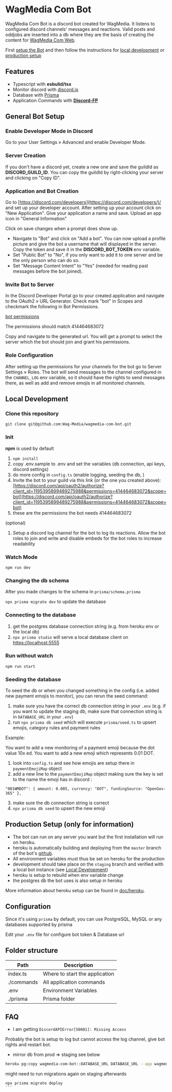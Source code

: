 # WagMedia Com Bot

WagMedia Com Bot is a discord bot created for WagMedia. It listens to configured
discord channels' messages and reactions. Valid posts and oddjobs are inserted
into a db where they are the basis of creating the content for
[WagMedia Com Web](https://github.com/Wag-Media/wagmedia-com-web).

First [setup the Bot](#general-bot-setup) and then follow the instructions for
[local development](#local-development) or
[production setup](#production-setup-only-for-information)

## Features

- Typescript with **esbulid/tsx**
- Monitor discord with [discord.js](https://discord.js.org/)
- Database with [Prisma](https://www.prisma.io/)
- Application Commands with
  [**Discord-FP**](https://github.com/SonMooSans/discord-fp)

## General Bot Setup

### Enable Developer Mode in Discord

Go to your User Settings » Advanced and enable Developer Mode.

### Server Creation

If you don't have a discord yet, create a new one and save the guildId as
**DISCORD_GUILD_ID**. You can copy the guildId by right-clicking your server and
clicking on "Copy ID".

### Application and Bot Creation

Go to [https://discord.com/developers](https://discord.com/developers/)/ and set
up your developer account. After setting up your account click on "New
Application". Give your application a name and save. Upload an app icon in
"General Information"

Click on save changes when a prompt does show up.

- Navigate to "Bot" and click on "Add a bot". You can now upload a profile
  picture and give the bot a username that will displayed in the server. Copy
  the token and save it in the **DISCORD_BOT_TOKEN** env variable.
- Set "Public Bot" to "No", if you only want to add it to one server and be the
  only person who can do so.
- Set "Message Content Intent" to "Yes" (needed for reading past messages before
  the bot joined).

### Invite Bot to Server

In the Discord Developer Portal go to your created application and navigate to
the OAuth2 » URL Generator. Check mark "bot" in Scopes and checkmark the
following in Bot Permissions.

[bot permissions](doc/bot-permissions.png)

The permissions should match 414464683072

Copy and navigate to the generated url. You will get a prompt to select the
server which the bot should join and grant his permissions.

### Role Configuration

After setting up the permissions for your channels for the bot go to Server
Settings » Roles. The bot will send messages to the channel configured in the
`CHANNEL_LOG` env variable, so it should have the rights to send messages there,
as well as add and remove emojis in all monitored channels.

## Local Development

### Clone this repository

`git clone git@github.com:Wag-Media/wagmedia-com-bot.git`

### Init

**npm** is used by default

1. `npm install`
1. copy .env.sample to .env and set the variables (db connection, api keys,
   discord settings)
1. do more config in `config.ts` (enable logging, seeding the db, )
1. Invite the bot to your guild via this link (or the one you created above):
   [https://discord.com/api/oauth2/authorize?client_id=1195395899489275988&permissions=414464683072&scope=bot](https://discord.com/api/oauth2/authorize?client_id=1195395899489275988&permissions=414464683072&scope=bot)
1. these are the permissions the bot needs 414464683072

(optional)

1. Setup a discord log channel for the bot to log its reactions. Allow the bot
   roles to join and write and disable embeds for the bot roles to increase
   readability

### Watch Mode

`npm run dev`

### Changing the db schema

After you made changes to the schema in `prisma/schema.prisma`

`npx prisma migrate dev` to update the database

### Connecting to the database

1. get the postgres database connection string (e.g. from heroku env or the
   local db)
2. `npx prisma studio` will serve a local database client on
   [https://localhost:5555](https://localhost:5555)

### Run without watch

`npm run start`

### Seeding the database

To seed the db or when you changed something in the config (i.e. added new
payment emojis to monitor), you can rerun the seed command:

1. make sure you have the correct db connection string in your `.env` (e.g. if
   you want to update the staging db, make sure that connection string is in
   `DATABASE_URL` in your `.env`)
2. run `npx prisma db seed` which will execute `prisma/seed.ts` to upsert
   emojis, category rules and payment rules

Example:

You want to add a new monitoring of a payment emoji because the dot value 10x
ed. You want to add a new emoji which represents 0.01 DOT.

1. look into `config.ts` and see how emojis are setup there in `paymentEmojiMap`
   object
2. add a new line to the `paymentEmojiMap` object making sure the key is set to
   the name the emoji has in discord :

```
"001WMDOT": { amount: 0.005, currency: "DOT", fundingSource: "OpenGov-365" },
```

3. make sure the db connection string is correct
4. `npx prisma db seed` to upsert the new emoji

## Production Setup (only for information)

- The bot can run on any server you want but the first installation will run on
  heroku.
- heroku is automatically building and deploying from the `master` branch of the
  bot's [github](https://github.com/Wag-Media/wagmedia-com-bot).
- All environment variables must thus be set on heroku for the production
- development should take place on the `staging` branch and verified with a
  local bot instance (see [Local Development](#local-development))
- heroku is setup to rebuild when env variable change
- the postgres db the bot uses is also setup in heroku

More information about heroku setup can be found in [doc/heroku](doc/heroku.md).

## Configuration

Since it's using `prisma` by default, you can use PostgreSQL, MySQL or any
databases supported by prisma

Edit your `.env` file for configure bot token & Database url

## Folder structure

| Path       | Description                    |
| ---------- | ------------------------------ |
| index.ts   | Where to start the application |
| ./commands | All application commands       |
| .env       | Environment Variables          |
| ./prisma   | Prisma folder                  |

## FAQ

- I am getting `DiscordAPIError[50001]: Missing Access`

Probably the bot is setup to log but cannot access the log channel, give bot
rights and restart bot.

- mirror db from prod => staging see below

```bash
heroku pg:copy wagmedia-com-bot::DATABASE_URL DATABASE_URL --app wagmedia-com-bot-staging
```

might need to run migrations again on staging afterwards

````bash
npx prisma migrate deploy
```
````
